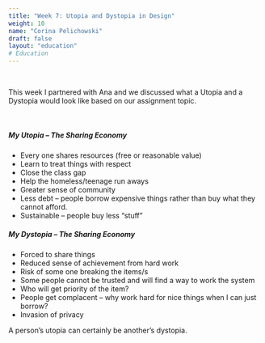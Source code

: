 ```yaml
---
title: "Week 7: Utopia and Dystopia in Design"
weight: 10
name: "Corina Pelichowski"
draft: false
layout: "education"
# Education
---
```

<br>
<div class="container">
  <p>
    This week I partnered with Ana and we discussed what a Utopia and a Dystopia would look like based on our assignment topic.
  </p>
  <br>
  <!--My Utopia and Dystopia-->
  <div class="card-group">
    <div class="card">
      <div class="card-body">
        <h5>My Utopia – The Sharing Economy</h5>
          <ul>
            <li>Every one shares resources (free or reasonable value)</li>
            <li>Learn to treat things with respect</li>
            <li>Close the class gap</li>
            <li>Help the homeless/teenage run aways</li>
            <li>Greater sense of community</li>
            <li>Less debt – people borrow expensive things rather than buy what they cannot afford.</li>
            <li>Sustainable – people buy less “stuff”</li>
          </ul>
      </div>
    </div>
    <div class="card">
      <div class="card-body">
        <h5>My Dystopia – The Sharing Economy</h5>
          <ul>
            <li>Forced to share things</li>
            <li>Reduced sense of achievement from hard work</li>
            <li>Risk of some one breaking the items/s</li>
            <li>Some people cannot be trusted and will find a way to work the system</li>
            <li>Who will get priority of the item?</li>
            <li>People get complacent – why work hard for nice things when I can just borrow?</li>
            <li>Invasion of privacy</li>
          </ul>
      </div>
    </div>
  </div>
  <!--/My Utopia and Dystopia -->

  <p>A person’s utopia can certainly be another’s dystopia.</p>
</div>